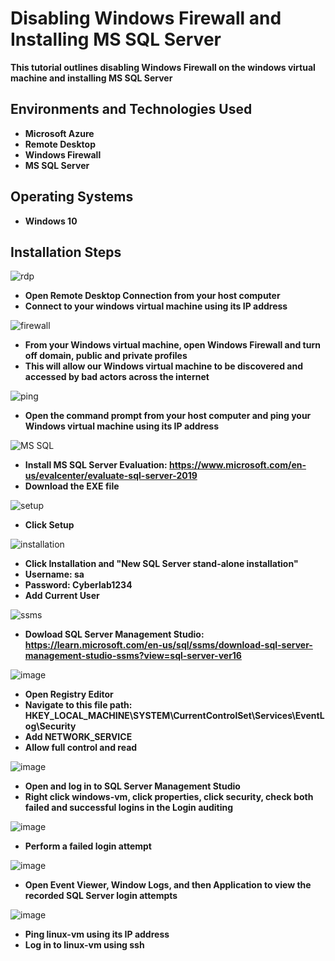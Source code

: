 <h1>Disabling Windows Firewall and Installing MS SQL Server</h1>
<b>This tutorial outlines disabling Windows Firewall on the windows virtual machine and installing MS SQL Server</b>

<h2>Environments and Technologies Used</h2>

- <b>Microsoft Azure</b> 
- <b>Remote Desktop</b>
- <b>Windows Firewall</b>
- <b>MS SQL Server</b>

<h2>Operating Systems</h2>

- <b>Windows 10</b>


<h2>Installation Steps</h2>

![rdp](https://github.com/user-attachments/assets/216fa4d2-0de1-4189-85ae-ea9ea1c6b5d2)
- <b>Open Remote Desktop Connection from your host computer</b>
- <b>Connect to your windows virtual machine using its IP address</b> 

![firewall](https://github.com/user-attachments/assets/61f1b9fb-6389-4abd-a542-0a7ae7d44636)
- <b>From your Windows virtual machine, open Windows Firewall and turn off domain, public and private profiles</b>
- <b>This will allow our Windows virtual machine to be discovered and accessed by bad actors across the internet</b>

![ping](https://github.com/user-attachments/assets/16047d59-32b7-4a1f-b412-971c15a7c365)
- <b>Open the command prompt from your host computer and ping your Windows virtual machine using its IP address</b>

![MS SQL](https://github.com/user-attachments/assets/f9621218-29d0-490e-814b-28480abaf38f)
- <b>Install MS SQL Server Evaluation: https://www.microsoft.com/en-us/evalcenter/evaluate-sql-server-2019</b>
- <b>Download the EXE file</b>

![setup](https://github.com/user-attachments/assets/3b2ac35c-a5c2-479c-ae00-e49fe663ab5c)
- <b>Click Setup</b>

![installation](https://github.com/user-attachments/assets/78cd8c7d-4d7e-4ab4-bfef-55be8b46a672)
- <b>Click Installation and "New SQL Server stand-alone installation"</b>
- <b>Username: sa</b>
- <b>Password: Cyberlab1234</b>
- <b>Add Current User</b>

![ssms](https://github.com/user-attachments/assets/7fa263b0-5675-4889-ac44-d99993e8f1ea)
- <b>Dowload SQL Server Management Studio: https://learn.microsoft.com/en-us/sql/ssms/download-sql-server-management-studio-ssms?view=sql-server-ver16</b>

![image](https://github.com/user-attachments/assets/ca24eb25-dfb5-4e62-8ccb-6263df228900)
- <b>Open Registry Editor</b>
- <b>Navigate to this file path: HKEY_LOCAL_MACHINE\SYSTEM\CurrentControlSet\Services\EventLog\Security</b>
- <b>Add NETWORK_SERVICE</b>
- <b>Allow full control and read</b>

![image](https://github.com/user-attachments/assets/00974825-fc7d-46be-bc57-355ef07128f0)
- <b>Open and log in to SQL Server Management Studio</b>
- <b>Right click windows-vm, click properties, click security, check both failed and successful logins in the Login auditing</b>

![image](https://github.com/user-attachments/assets/c98b116e-89d9-4ecf-b432-544a056dd745)
- <b>Perform a failed login attempt</b>

![image](https://github.com/user-attachments/assets/8890dae0-0ca5-45bc-a3aa-e2c40fa7ea8b)
- <b>Open Event Viewer, Window Logs, and then Application to view the recorded SQL Server login attempts</b>

![image](https://github.com/user-attachments/assets/cbc8d9ff-b675-447a-8993-3313084fc923)
- <b>Ping linux-vm using its IP address</b>
- <b> Log in to linux-vm using ssh</b>






